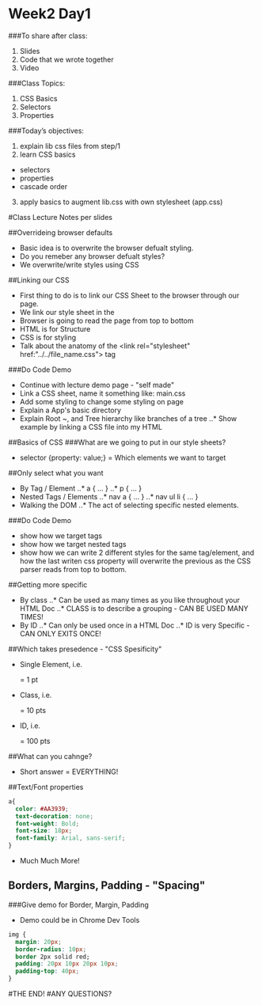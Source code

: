 Week2 Day1
==========

###To share after class:
1. Slides
2. Code that we wrote together
3. Video

###Class Topics:
1. CSS Basics
2. Selectors
3. Properties
  

###Today’s objectives:
1. explain lib css files from step/1
2. learn CSS basics
  - selectors
  - properties
  - cascade order
3. apply basics to augment lib.css with own stylesheet (app.css)


#Class Lecture Notes per slides

##Overrideing browser defaults
+ Basic idea is to overwrite the browser defualt styling.
+ Do you remeber any browser defualt styles?
+ We overwrite/write styles using CSS

##Linking our CSS
+ First thing to do is to link our CSS Sheet to the browser through our page.
+ We link our style sheet in the <head>
+ Browser is going to read the page from top to bottom
+ HTML is for Structure
+ CSS is for styling
+ Talk about the anatomy of the <link rel="stylesheet" href:"../../file_name.css"> tag

###Do Code Demo
+ Continue with lecture demo page - "self made"
+ Link a CSS sheet, name it something like: main.css
+ Add some styling to change some styling on page
+ Explain a App's basic directory
+ Explain Root ~, and Tree hierarchy like branches of a tree
  ..* Show example by linking a CSS file into my HTML <HEAD>

##Basics of CSS
###What are we going to put in our style sheets?
+ selector {property: value;} = Which elements we want to target

##Only select what you want
+ By Tag / Element
  ..* a { ... }
  ..* p { ... }
+ Nested Tags / Elements
  ..* nav a { ... }
  ..* nav ul li { ... }
+ Walking the DOM
..* The act of selecting specific nested elements.

###Do Code Demo
+ show how we target tags
+ show how we target nested tags
+ show how we can write 2 different styles for the same tag/element, and how the last writen css property will overwrite the previous as the CSS parser reads from top to bottom.

##Getting more specific
+ By class
  ..* Can be used as many times as you like throughout your HTML Doc
  ..* CLASS is to describe a grouping - CAN BE USED MANY TIMES!
+ By ID
  ..* Can only be used once in a HTML Doc
  ..* ID is very Specific - CAN ONLY EXITS ONCE!

##Which takes presedence - "CSS Spesificity"
+ Single Element, i.e. <p> = 1 pt
+ Class, i.e. <p class="main"> = 10 pts
+ ID, i.e. <p id="time-now"> = 100 pts

##What can you cahnge?
+ Short answer = EVERYTHING!

##Text/Font properties
```css
a{
  color: #AA3939;
  text-decoration: none;
  font-weight: Bold;
  font-size: 18px;
  font-family: Arial, sans-serif;
}
```
+ Much Much More!

## Borders, Margins, Padding - "Spacing"

###Give demo for Border, Margin, Padding
+ Demo could be in Chrome Dev Tools

```css
img {
  margin: 20px;
  border-radius: 10px;
  border 2px solid red;
  padding: 20px 10px 20px 10px;
  padding-top: 40px;
}
```

#THE END! 
#ANY QUESTIONS?
